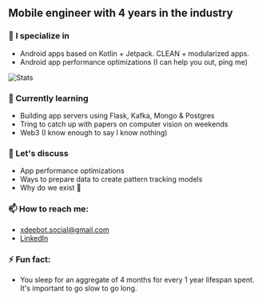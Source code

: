 ## Mobile engineer with 4 years in the industry
### 🔭 I specialize in
- Android apps based on Kotlin + Jetpack. CLEAN + modularized apps.
- Android app performance optimizations (I can help you out, ping me)

![Stats](https://github-readme-stats.vercel.app/api?username=dhruvnagarajan&show_icons=true&count_private=true)
### 🌱 Currently learning
- Building app servers using Flask, Kafka, Mongo & Postgres
- Tring to catch up with papers on computer vision on weekends
- Web3 (I know enough to say I know nothing)
### 👯 Let's discuss
- App performance optimizations
- Ways to prepare data to create pattern tracking models
- Why do we exist 🍻
### 📫 How to reach me:
- xdeebot.social@gmail.com
- [LinkedIn](https://www.linkedin.com/in/dhruvnagarajan)
### ⚡ Fun fact:
- You sleep for an aggregate of 4 months for every 1 year lifespan spent. It's important to go slow to go long.
